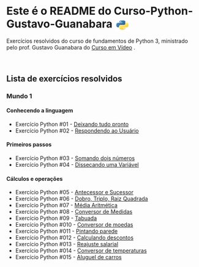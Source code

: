 <div style="display: inline_block"><br>
  <h1>Este é o README do Curso-Python-Gustavo-Guanabara
  <img align="center" alt="Rafa-Python" height="30" width="40" src="https://raw.githubusercontent.com/devicons/devicon/master/icons/python/python-original.svg">
</div>

Exercícios resolvidos do curso de fundamentos de Python 3, ministrado pelo prof. Gustavo Guanabara do [Curso em Vídeo](https://www.youtube.com/channel/UCrWvhVmt0Qac3HgsjQK62FQ) .

 <br> 

## Lista de exercícios resolvidos

### Mundo 1
  
#### Conhecendo a linguagem
- Exercício Python #01 - [Deixando tudo pronto](https://github.com/felipe-lovato/Curso-Python-Gustavo-Guanabara/blob/main/Mundo%201/ex001.py)
- Exercício Python #02 - [Respondendo ao Usuário](https://github.com/felipe-lovato/Curso-Python-Gustavo-Guanabara/blob/main/Mundo%201/ex002.py)

#### Primeiros passos
- Exercício Python #03 - [Somando dois números](https://github.com/felipe-lovato/Curso-Python-Gustavo-Guanabara/blob/main/Mundo%201/ex003.py)
- Exercício Python #04 - [Dissecando uma Variável](https://github.com/felipe-lovato/Curso-Python-Gustavo-Guanabara/blob/main/Mundo%201/ex004.py)

#### Cálculos e operações
- Exercício Python #05 - [Antecessor e Sucessor](https://github.com/felipe-lovato/Curso-Python-Gustavo-Guanabara/blob/main/Mundo%201/ex005.py)
- Exercício Python #06 - [Dobro, Triplo, Raiz Quadrada](https://github.com/felipe-lovato/Curso-Python-Gustavo-Guanabara/blob/main/Mundo%201/ex006.py)
- Exercício Python #07 - [Média Aritmética](https://github.com/felipe-lovato/Curso-Python-Gustavo-Guanabara/blob/main/Mundo%201/ex007.py)
- Exercício Python #08 - [Conversor de Medidas](https://github.com/felipe-lovato/Curso-Python-Gustavo-Guanabara/blob/main/Mundo%201/ex008.py)
- Exercício Python #09 - [Tabuada](https://github.com/felipe-lovato/Curso-Python-Gustavo-Guanabara/blob/main/Mundo%201/ex009.py)
- Exercício Python #010 - [Conversor de moedas](https://github.com/felipe-lovato/Curso-Python-Gustavo-Guanabara/blob/main/Mundo%201/ex010.py)
- Exercício Python #011 - [Pintando parede](https://github.com/felipe-lovato/Curso-Python-Gustavo-Guanabara/blob/main/Mundo%201/ex011.py)
- Exercício Python #012 - [Calculando descontos](https://github.com/felipe-lovato/Curso-Python-Gustavo-Guanabara/blob/main/Mundo%201/ex012.py)
- Exercício Python #013 - [Reajuste salarial](https://github.com/felipe-lovato/Curso-Python-Gustavo-Guanabara/blob/main/Mundo%201/ex013.py)
- Exercício Python #014 - [Conversor de temperaturas](https://github.com/felipe-lovato/Curso-Python-Gustavo-Guanabara/blob/main/Mundo%201/ex014.py)
- Exercício Python #015 - [Aluguel de carros](https://github.com/felipe-lovato/Curso-Python-Gustavo-Guanabara/blob/main/Mundo%201/ex015.py)

